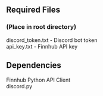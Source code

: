 ## Required Files

### (Place in root directory)

discord_token.txt - Discord bot token\
api_key.txt - Finnhub API key

## Dependencies

Finnhub Python API Client\
discord.py
